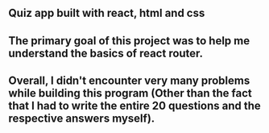 ## Quiz app built with react, html and css

## The primary goal of this project was to help me understand the basics of react router.

## Overall, I didn't encounter very many problems while building this program (Other than the fact that I had to write the entire 20 questions and the respective answers myself).
